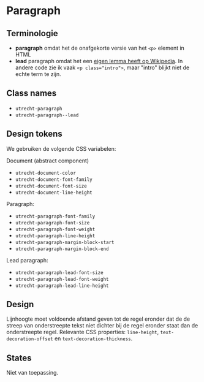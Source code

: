 <!-- @license CC0-1.0 -->

# Paragraph

## Terminologie

- **paragraph** omdat het de onafgekorte versie van het `<p>` element in HTML
- **lead** paragraph omdat het een [eigen lemma heeft op Wikipedia](https://en.wikipedia.org/wiki/Lead_paragraph). In andere code zie ik vaak `<p class="intro">`, maar "intro" blijkt niet de echte term te zijn.

## Class names

- `utrecht-paragraph`
- `utrecht-paragraph--lead`

## Design tokens

We gebruiken de volgende CSS variabelen:

Document (abstract component)

- `utrecht-document-color`
- `utrecht-document-font-family`
- `utrecht-document-font-size`
- `utrecht-document-line-height`

Paragraph:

- `utrecht-paragraph-font-family`
- `utrecht-paragraph-font-size`
- `utrecht-paragraph-font-weight`
- `utrecht-paragraph-line-height`
- `utrecht-paragraph-margin-block-start`
- `utrecht-paragraph-margin-block-end`

Lead paragraph:

- `utrecht-paragraph-lead-font-size`
- `utrecht-paragraph-lead-font-weight`
- `utrecht-paragraph-lead-line-height`

## Design

Lijnhoogte moet voldoende afstand geven tot de regel eronder dat de de streep van onderstreepte tekst niet dichter bij de regel eronder staat dan de onderstreepte regel. Relevante CSS properties: `line-height`, `text-decoration-offset` en `text-decoration-thickness`.

## States

Niet van toepassing.
